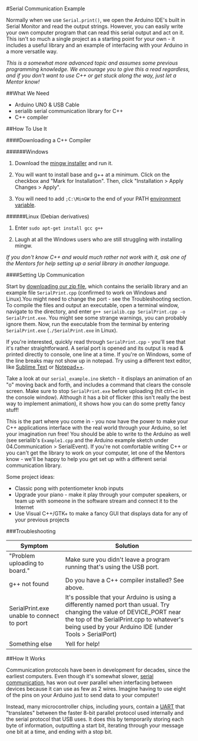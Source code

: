 #Serial Communication Example

Normally when we use `Serial.print()`, we open the Arduino IDE's built in Serial Monitor and read the output 
strings. However, you can easily write your own computer program that can read this serial output and act on it.
This isn't so much a single project as a starting point for your own - it includes a useful library and an
example of interfacing with your Arduino in a more versatile way.

*This is a somewhat more advanced topic and assumes some previous programming knowledge. We encourage you 
to give this a read regardless, and if you don't want to use C++ or get stuck along the way, just let 
a Mentor know!*

##What We Need
* Arduino UNO & USB Cable
* serialib serial communication library for C++
* C++ compiler

##How To Use It

####Downloading a C++ Compiler

######Windows

1. Download the [mingw installer](http://sourceforge.net/projects/mingw/files/latest/download?source=files)
and run it. 

2. You will want to install base and g++ at a minimum. Click on the checkbox and "Mark for Installation".
Then, click "Installation > Apply Changes > Apply".

3. You will need to add `;C:\MinGW` to the end of your PATH 
[environment variable](http://www.computerhope.com/issues/ch000549.htm).

######Linux (Debian derivatives)
1. Enter `sudo apt-get install gcc g++`

2. Laugh at all the Windows users who are still struggling with installing mingw.

*If you don't know C++ and would much rather not work with it, ask one of the Mentors for help setting up
a serial library in another language.*

####Setting Up Communication

Start by 
[downloading our zip file](https://github.com/TechRetreat/hardware-learnathon/raw/master/serial_example/serial_example_code.zip),
which contains the serialib library and an example file `SerialPrint.cpp` 
(confirmed to work on Windows and Linux).You might need to change the port - see the Troubleshooting section.
To compile the files and output an executable, open a terminal window, navigate to the directory, and enter 
`g++ serialib.cpp SerialPrint.cpp -o SerialPrint.exe`. You might see some strange warnings, you can probably ignore
them. Now, run the executable from the terminal by entering `SerialPrint.exe` (`./SerialPrint.exe` in Linux).

If you're interested, quickly read through `SerialPrint.cpp` - you'll see that it's rather straightforward.
A serial port is opened and its output is read & printed directly to console, one line at a time.
If you're on Windows, some of the line breaks may not show up in notepad. Try using a different text
editor, like [Sublime Text](http://www.sublimetext.com/) or 
[Notepad++](https://notepad-plus-plus.org/download/v6.8.1.html).

Take a look at our `serial_example.ino` sketch - it displays an animation of an "o" moving back and forth,
and includes a command that clears the console screen. Make sure to stop `SerialPrint.exe` before uploading (hit
ctrl+c in the console window). Although it has a bit of flicker (this isn't really the best way to implement
animation), it shows how you can do some pretty fancy stuff!

This is the part where you come in - you now have the power to make your C++ applications interface with the
real world through your Arduino, so let your imagination run free! You should be able to write 
to the Arduino as well (see serialib's `Example1.cpp` and the Arduino example sketch under 
04.Communication > SerialEvent). If you're not comfortable writing C++ or you can't 
get the library to work on your computer, let one of the Mentors know - we'll be happy to help you get set 
up with a different serial communication library.

Some project ideas:
* Classic pong with potentiometer knob inputs
* Upgrade your piano - make it play through your computer speakers, or team up with someone in the 
software stream and connect it to the Internet
* Use Visual C++/GTK+ to make a fancy GUI that displays data for any of your previous projects

###Troubleshooting

| Symptom          | Solution |
| --------         |--------- |
| "Problem uploading to board." | Make sure you didn't leave a program running that's using the USB port. |
| g++ not found | Do you have a C++ compiler installed? See above. |
| SerialPrint.exe unable to connect to port | It's possible that your Arduino is using a differently named port than usual. Try changing the value of DEVICE_PORT near the top of the SerialPrint.cpp to whatever's being used by your Arduino IDE (under Tools > SerialPort) |
| Something else | Yell for help! |

##How It Works

Communication protocols have been in development for decades, since the earliest computers. 
Even though it's somewhat slower,
[serial communication](https://learn.sparkfun.com/tutorials/serial-communication),
has won out over parallel when interfacing between devices because it can use as few as 2 wires. Imagine 
having to use eight of the pins on your Arduino just to send data to your computer!

Instead, many microcontroller chips, including yours, contain a 
[UART](https://en.wikipedia.org/wiki/Universal_asynchronous_receiver/transmitter) that "translates" between
the faster 8-bit parallel protocol used internally and the serial protocol that USB uses. It does this by
temporarily storing each byte of information, outputting a start bit, iterating through your message one bit at a 
time, and ending with a stop bit.
